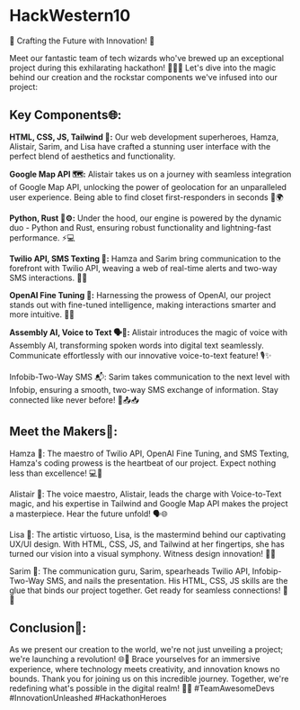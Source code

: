 #          HackWestern10           #

🚀 Crafting the Future with Innovation! 🚀

Meet our fantastic team of tech wizards who've brewed up an exceptional project during this exhilarating hackathon! 🧙‍♂️✨ Let's dive into the magic behind our creation and the rockstar components we've infused into our project:

## Key Components🌐:

**HTML, CSS, JS, Tailwind 🎨:** Our web development superheroes, Hamza, Alistair, Sarim, and Lisa have crafted a stunning user interface with the perfect blend of aesthetics and functionality.

**Google Map API 🗺️:** Alistair takes us on a journey with seamless integration of Google Map API, unlocking the power of geolocation for an unparalleled user experience. Being able to find closet first-responders in seconds 📍🌍

**Python, Rust 🐍⚙️:** Under the hood, our engine is powered by the dynamic duo - Python and Rust, ensuring robust functionality and lightning-fast performance. ⚡💻

**Twilio API, SMS Texting 📱:** Hamza and Sarim bring communication to the forefront with Twilio API, weaving a web of real-time alerts and two-way SMS interactions. 📨📲

**OpenAI Fine Tuning 🧠:** Harnessing the prowess of OpenAI, our project stands out with fine-tuned intelligence, making interactions smarter and more intuitive. 🤖💡

**Assembly AI, Voice to Text 🗣️📝:** Alistair introduces the magic of voice with Assembly AI, transforming spoken words into digital text seamlessly. Communicate effortlessly with our innovative voice-to-text feature! 🎙️✨

Infobib-Two-Way SMS 📬: Sarim takes communication to the next level with Infobip, ensuring a smooth, two-way SMS exchange of information. Stay connected like never before! 🔄📤📥


## Meet the Makers🌟:

Hamza 🚀: The maestro of Twilio API, OpenAI Fine Tuning, and SMS Texting, Hamza's coding prowess is the heartbeat of our project. Expect nothing less than excellence! 💻🌟

Alistair 🎤: The voice maestro, Alistair, leads the charge with Voice-to-Text magic, and his expertise in Tailwind and Google Map API makes the project a masterpiece. Hear the future unfold! 🗣️🌐

Lisa 🎨: The artistic virtuoso, Lisa, is the mastermind behind our captivating UX/UI design. With HTML, CSS, JS, and Tailwind at her fingertips, she has turned our vision into a visual symphony. Witness design innovation! 🎨✨

Sarim 📱: The communication guru, Sarim, spearheads Twilio API, Infobip-Two-Way SMS, and nails the presentation. His HTML, CSS, JS skills are the glue that binds our project together. Get ready for seamless connections! 📲🔗

## Conclusion🚀:

As we present our creation to the world, we're not just unveiling a project; we're launching a revolution! 🌐💫 Brace yourselves for an immersive experience, where technology meets creativity, and innovation knows no bounds. Thank you for joining us on this incredible journey. Together, we're redefining what's possible in the digital realm! 🚀🌟 #TeamAwesomeDevs #InnovationUnleashed #HackathonHeroes

